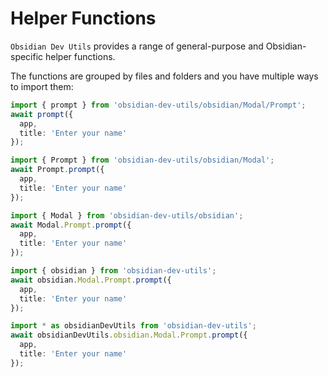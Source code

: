 # Helper Functions

`Obsidian Dev Utils` provides a range of general-purpose and Obsidian-specific helper functions.

The functions are grouped by files and folders and you have multiple ways to import them:

```typescript
import { prompt } from 'obsidian-dev-utils/obsidian/Modal/Prompt';
await prompt({
  app,
  title: 'Enter your name'
});

import { Prompt } from 'obsidian-dev-utils/obsidian/Modal';
await Prompt.prompt({
  app,
  title: 'Enter your name'
});

import { Modal } from 'obsidian-dev-utils/obsidian';
await Modal.Prompt.prompt({
  app,
  title: 'Enter your name'
});

import { obsidian } from 'obsidian-dev-utils';
await obsidian.Modal.Prompt.prompt({
  app,
  title: 'Enter your name'
});

import * as obsidianDevUtils from 'obsidian-dev-utils';
await obsidianDevUtils.obsidian.Modal.Prompt.prompt({
  app,
  title: 'Enter your name'
});
```
